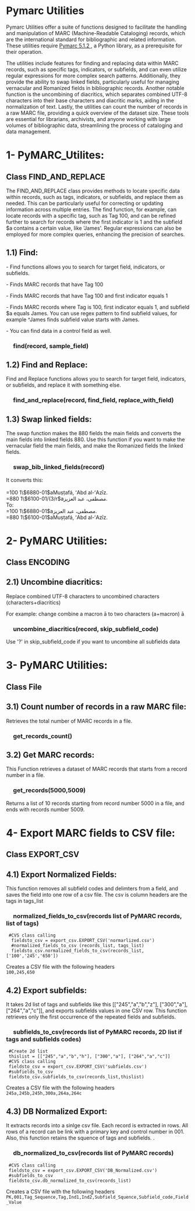 <H1>Pymarc Utilities</H1>
<p>Pymarc Utilities offer a suite of functions designed to facilitate the handling and manipulation of MARC (Machine-Readable Cataloging) records, which are the international standard for bibliographic and related information. These utilities require <a href="https://pypi.org/project/pymarc/" target="_blank">Pymarc 5.1.2 </a>, a Python library, as a prerequisite for their operation. </p>
<p>The utilities include features for finding and replacing data within MARC records, such as specific tags, indicators, or subfields, and can even utilize regular expressions for more complex search patterns. Additionally, they provide the ability to swap linked fields, particularly useful for managing vernacular and Romanized fields in bibliographic records. Another notable function is the uncombining of diacritics, which separates combined UTF-8 characters into their base characters and diacritic marks, aiding in the normalization of text. Lastly, the utilities can count the number of records in a raw MARC file, providing a quick overview of the dataset size. These tools are essential for librarians, archivists, and anyone working with large volumes of bibliographic data, streamlining the process of cataloging and data management.</p>
<p><h1>1- PyMARC_Utilites:</h1></p>
<p><h2>Class FIND_AND_REPLACE</h2></p>
<p>The FIND_AND_REPLACE class provides methods to locate specific data within records, such as tags, indicators, or subfields, and replace them as needed. This can be particularly useful for correcting or updating information across multiple entries. The find function, for example, can locate records with a specific tag, such as Tag 100, and can be refined further to search for records where the first indicator is 1 and the subfield $a contains a certain value, like 'James'. Regular expressions can also be employed for more complex queries, enhancing the precision of searches.</p>
<h2>1.1)	Find: </h2>
<p>
- Find functions allows you to search for target field, indicators, or subfields.</p>
<p>-	Finds MARC records that have Tag 100</p>
<p>-	Finds MARC records that have Tag 100 and first indicator equals 1</p>
<p>-	Finds MARC records where Tag is 100, first indicator equals 1, and subfield $a equals James. You can use regex pattern to find subfield values, for example ^James finds subfield value starts with James.
<p>-	You can find data in a control field as well.
  </p>
	<p ><h3>&nbsp;&nbsp;&nbsp;&nbsp;&nbsp;find(record, sample_field)</h3></p>
<p></p>
<h2>1.2)	Find and Replace:</h2>
<p>
Find and Replace functions allows you to search for target field, indicators, or subfields, and replace it with something else.
	<p><h3>&nbsp;&nbsp;&nbsp;&nbsp;&nbsp;find_and_replace(record, find_field, replace_with_field)</h3>
</p>
<p></p>
<h2>1.3)	Swap linked fields:</h2>
<p>
The swap function makes the 880 fields the main fields and converts the main fields into linked fields 880.  Use this function if you want to make the vernacular field the main fields, and make the Romanized fields the linked fields.
<p><h3>&nbsp;&nbsp;&nbsp;&nbsp;&nbsp;swap_bib_linked_fields(record)</h3></p>
</p>
<p>It converts this:<BR>
      	<br>=100  1\$6880-01$aMuṣṭafá, ʻAbd al-ʻAzīz.
      	<br>=880  1\$6100-01/(3/r‏$a‏مصطفى، عبد العزيز. 
      	<br>To:
     	 <br>=100  1\$6880-01$a‏مصطفى، عبد العزيز.
     	<br>=880  1\$6100-01$aMuṣṭafá, ʻAbd al-ʻAzīz.
</p>
 <p></p>
<p><h1>2- PyMARC Utilities:</h1></p>
<p><h2>Class ENCODING</h2></p> 
<h2>2.1)	Uncombine diacritics:</h2>
<p>Replace combined UTF-8 characters to uncombined characters (characters+diacritics)</p>
<p>For example: change combine a macron ā to two characters (a+macron) ā </p> 
<p><h3>&nbsp;&nbsp;&nbsp;&nbsp;&nbsp;uncombine_diacritics(record, skip_subfield_code)</h3></p>
<p>Use '?' in skip_subfield_code if you want to uncombine all subfields data</p>
<p></p>
<p><h1>3- PyMARC Utilities:</h1></p>
<p><h2>Class File</h2></p> 
<h2>3.1)	Count number of records in a raw MARC file:</h2>
Retrieves the total number of MARC records in a file.
<p><h3>&nbsp;&nbsp;&nbsp;&nbsp;&nbsp;get_records_count()</h3></p>
<p></p>
<p><h2>3.2)	Get MARC records:</h2></p>
This Function retrieves a dataset of MARC records that starts from a record number in a file.
<p><h3>&nbsp;&nbsp;&nbsp;&nbsp;&nbsp;get_records(5000,5009)</h3></p>
<p>Returns a list of 10 records starting from record number 5000 in a file, and ends with records number 5009.</p>
<p></p>

<p><h1>4- Export MARC fields to CSV file:</h1></p>
<p><h2>Class EXPORT_CSV</h2></p>
<p><h2>4.1)	Export Normalized Fields:</h2></p>
 This function removes all subfield codes and delimters from a field,  
 and saves the field into one row of a csv file.
 The csv is column headers are the tags in tags_list
<p><h3>&nbsp;&nbsp;&nbsp;&nbsp;&nbsp;normalized_fields_to_csv(records list of PyMARC records, list of tags)</h3></p>
<code> #CVS class calling
  fieldsto_csv = export_csv.EXPORT_CSV('normarlized.csv')
  #normalized_fields_to_csv (records_list, tags_list)
  fieldsto_csv.normalized_fields_to_csv(records_list,['100','245','650'])</code>
  <p></p>
<p>Creates a CSV file with the following headers<br><code>100,245,650</code></p>
<p><h2>4.2)	Export subfields:</h2></p>
It takes 2d list of tags and subfields like this [["245","a","b","z"], ["300","a"], ["264","a","c"]], and exports subfields values in one CSV row. This function retrieves only the first occurrence of the repeated fields and subfields.
<p><h3>&nbsp;&nbsp;&nbsp;&nbsp;&nbsp;subfields_to_csv(records list of PyMARC records, 2D list if tags and subfields codes)</h3></p>
<code> #Create 2d list
 thislist = [["245","a","b","h"], ["300","a"], ["264","a","c"]]
 #CVS class calling
 fieldsto_csv = export_csv.EXPORT_CSV('subfields.csv')
 #subfields_to_csv
 fieldsto_csv.subfields_to_csv(records_list,thislist)</code>
<p></p>
<p>Creates a CSV file with the following headers<br><code>245a,245b,245h,300a,264a,264c</code></p>
<p><h2>4.3)	DB Normalized Export:</h2></p>
    It extracts records into a sinlge csv file.
    Each record is extracted in rows.
    All rows of a record can be link with a primary key
    and control number in 001.
    Also, this function retains the squence of tags and subfields. .
<p><h3>&nbsp;&nbsp;&nbsp;&nbsp;&nbsp;db_normalized_to_csv(records list of PyMARC records)</h3></p>
<p></p>
<code> #CVS class calling
 fieldsto_csv = export_csv.EXPORT_CSV('DB_Normalized.csv')
 #subfields_to_csv
 fieldsto_csv.db_normalized_to_csv(records_list)</code>
<p></p>
<p>Creates a CSV file with the following headers<br><code>PK,001,Tag_Sequence,Tag,Ind1,Ind2,Subfield_Squence,Subfield_code,Field_Value</code></p>
